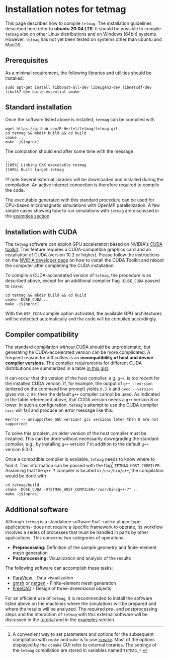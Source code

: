 # Installation notes for tetmag

This page describes how to compile `tetmag`. The installation guidelines described here refer to **ubuntu 20.04 LTS**. It should be possible to compile `tetmag` also on other Linux distributions and on Windows (64bit) systems. However, `tetmag` has not yet been tested on systems other than ubuntu and MacOS.  

## Prerequisites

As a minimal requirement, the following libraries and utilities should be installed:

    sudo apt-get install libboost-all-dev libeigen3-dev libnetcdf-dev libvtk7-dev build-essential cmake 

## Standard installation 

Once the software listed above is installed, `tetmag` can be compiled with

    wget https://github.com/R-Hertel/tetmag/tetmag.git 
    cd tetmag && mkdir build && cd build 
    cmake ..
    make -j$(nproc)

The complation should end after some time with the message

````bash
...
[100%] Linking CXX executable tetmag
[100%] Built target tetmag
````

!!! note
    Several external libraries will be downloaded and installed during the compilation. An active internet connection is therefore required to compile the code.

The executable generated with this standard procedure can be used for CPU-based micromagnetic simulations with OpenMP parallelization. 
A few simple cases showing how to run simulations with `tetmag` are discussed in the [examples section](examples.md).

## Installation with CUDA 

The `tetmag` software can exploit GPU acceleration based on NVIDIA's [CUDA toolkit](https://developer.nvidia.com/cuda-toolkit). This feature requires a CUDA-compatible graphics card and an installation of CUDA (version 10.2 or higher). Please follow the instructions on the [NVIDIA developer page](https://developer.nvidia.com/cuda-downloads) on how to install the CUDA Toolkit and reboot the computer after completing the CUDA installation.

To compile a CUDA-accelerated version of `tetmag`, the procedure is as described above, except for an additional compiler flag `-DUSE_CUDA` passed to `cmake`:

    cd tetmag && mkdir build && cd build 
    cmake -DUSE_CUDA ..
    make -j$(nproc)

With the `USE_CUDA` compile option activated, the available GPU architectures will be detected automatically and the code will be compiled accordingly. 

## Compiler compatibility

The standard compilation *without* CUDA should be unproblematic, but generating he CUDA-accelerated version can be more complicated. A frequent reason for difficulties is an **incompatibility of host and device compiler versions**. The compiler requirements for different CUDA distributions are summarized in a table [in this gist](https://gist.github.com/ax3l/9489132#nvcc). 


It can occur that the version of the host compiler, e.g. `g++`, is too recent for the installed CUDA version. If, for example, the output of `g++ --version` (entered on the command line prompt) yields `9.3.0` and `nvcc --version` gives `V10.2.89`, then the default `g++` compiler cannot be used. As indicated in the table referenced above, that CUDA version needs a `g++` version 8 or lower.
In such a configuration, `tetmag`'s attempt to use the CUDA compiler `nvcc` will fail and produce an error message like this:

    #error -- unsupported GNU version! gcc versions later than 8 are not supported!
To solve this problem, an older version of the host compiler must be installed. This can be done without necessarily downgrading the standard compiler, e.g., by installing `g++` version 7 in addition to the default `g++` version 9.3.0. 

Once a compatible compiler is available, `tetmag` needs to know where to find it. This information can be passed with the flag[^1] `TETMAG_HOST_COMPILER`. Assuming that the `g++-7` compiler is located in `/usr/bin/g++`, the compilation would be done with

    cd tetmag/build
    cmake -DUSE_CUDA -DTETMAG_HOST_COMPILER="/usr/bin/g++-7" ..
    make -j$(nproc)

[^1]:
    A convenient way to set parameters and options for the subsequent compilation with `cmake` and  `make` is to use [`ccmake`](https://cmake.org/cmake/help/latest/manual/ccmake.1.html). Most of the options displayed by the `ccmake` GUI refer to external libraries. The settings of the `tetmag` compilation are stored in variables named `TETMAG_*`.

## Additional software
Although `tetmag` is a standalone software that -unlike plugin-type applications- does not require a specific framework to operate, its workflow involves a series of processes that must be handled in parts by other applications. This concerns two categories of operations:

- **Preprocessing:** Definition of the sample geometry and finite-element mesh generation
- **Postprocessing:** Visualization and analysis of the results 

The following software can accomplish these tasks:

- [ParaView](https://www.paraview.org) - Data visualization 
- [gmsh](https://gmsh.info) or [netgen](https://ngsolve.org) - Finite-element mesh generation
- [FreeCAD](https://www.freecadweb.org) - Design of three-dimensional objects

For an efficient use of `tetmag`, it is recommended to install the software listed above on the machines where the simulations will be prepared and where the results will be analyzed. The required pre- and postprocessing steps and the interaction of `tetmag` with this external software will be discussed in the [tutorial](userguide.md) and in the [examples](examples.md) section. 
